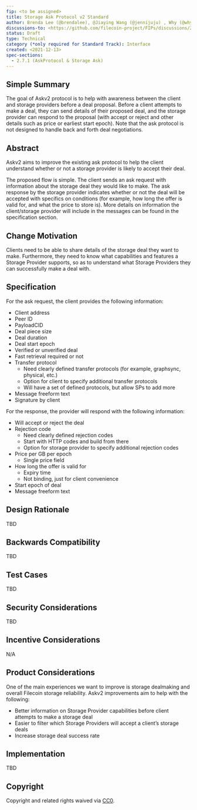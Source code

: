 ```yaml
---
fip: <to be assigned>
title: Storage Ask Protocol v2 Standard 
author: Brenda Lee (@brendalee), @Jiaying Wang (@jennijuju) , Why (@whyrusleeping), Jimmy Lee(@jimmylee)
discussions-to: <https://github.com/filecoin-project/FIPs/discussions/225>
status: Draft
type: Technical
category (*only required for Standard Track): Interface 
created: <2021-12-13>
spec-sections: 
  - 2.7.1 (AskProtocol & Storage Ask)
---
```


<!--You can leave these HTML comments in your merged FIP and delete the visible duplicate text guides, they will not appear and may be helpful to refer to if you edit it again. This is the suggested template for new FIPs. Note that a FIP number will be assigned by an editor. When opening a pull request to submit your FIP, please use an abbreviated title in the filename, `fip-draft_title_abbrev.md`. The title should be 44 characters or less.-->

## Simple Summary
<!--"If you can't explain it simply, you don't understand it well enough." Provide a simplified and layman-accessible explanation of the FIP.-->
The goal of Askv2 protocol is to help with awareness between the client and storage providers before a deal proposal. Before a client attempts to make a deal, they can send details of their proposed deal, and the storage provider can respond to the proposal (with accept or reject and other details such as price or earliest start epoch). Note that the ask protocol is not designed to handle back and forth deal negotiations. 

## Abstract
<!--A short (~200 word) description of the technical issue being addressed.-->
Askv2 aims to improve the existing ask protocol to help the client understand whether or not a storage provider is likely to accept their deal. 

The proposed flow is simple. The client sends an ask request with information about the storage deal they would like to make. The ask response by the storage provider indicates whether or not the deal will be accepted with specifics on conditions (for example, how long the offer is valid for, and what the price to store is). More details on information the client/storage provider will include in the messages can be found in the specification section. 


## Change Motivation
<!--The motivation is critical for FIPs that want to change the Filecoin protocol. It should clearly explain why the existing protocol specification is inadequate to address the problem that the FIP solves. FIP submissions without sufficient motivation may be rejected outright.-->
Clients need to be able to share details of the storage deal they want to make. Furthermore, they need to know what capabilities and features a Storage Provider supports, so as to understand what Storage Providers they can successfully make a deal with. 

## Specification
<!--The technical specification should describe the syntax and semantics of any new feature. The specification should be detailed enough to allow competing, interoperable implementations for any of the current Filecoin implementations. -->
For the ask request, the client provides the following information: 
* Client address
* Peer ID
* PayloadCID
* Deal piece size
* Deal duration
* Deal start epoch
* Verified or unverified deal
* Fast retrieval required or not
* Transfer protocol
  - Need clearly defined transfer protocols (for example, graphsync, physical, etc.)
  - Option for client to specify additional transfer protocols
  - Will have a set of defined protocols, but allow SPs to add more
* Message freeform text 
* Signature by client 

For the response, the provider will respond with the following information: 
* Will accept or reject the deal
* Rejection code
  - Need clearly defined rejection codes
  - Start with HTTP codes and build from there
  - Option for storage provider to specify additional rejection codes
* Price per GB per epoch
  - Single price field
* How long the offer is valid for
  - Expiry time
  - Not binding, just for client convenience
* Start epoch of deal
* Message freeform text

## Design Rationale
<!--The rationale fleshes out the specification by describing what motivated the design and why particular design decisions were made. It should describe alternate designs that were considered and related work, e.g. how the feature is supported in other languages. The rationale may also provide evidence of consensus within the community, and should discuss important objections or concerns raised during discussion.-->
TBD

## Backwards Compatibility
<!--All FIPs that introduce backwards incompatibilities must include a section describing these incompatibilities and their severity. The FIP must explain how the author proposes to deal with these incompatibilities. FIP submissions without a sufficient backwards compatibility treatise may be rejected outright.-->
TBD

## Test Cases
<!--Test cases for an implementation are mandatory for FIPs that are affecting consensus changes. Other FIPs can choose to include links to test cases if applicable.-->
TBD

## Security Considerations
<!--All FIPs must contain a section that discusses the security implications/considerations relevant to the proposed change. Include information that might be important for security discussions, surfaces risks and can be used throughout the life cycle of the proposal. E.g. include security-relevant design decisions, concerns, important discussions, implementation-specific guidance and pitfalls, an outline of threats and risks and how they are being addressed. FIP submissions missing the "Security Considerations" section will be rejected. A FIP cannot proceed to status "Final" without a Security Considerations discussion deemed sufficient by the reviewers.-->
TBD

## Incentive Considerations
<!--All FIPs must contain a section that discusses the incentive implications/considerations relative to the proposed change. Include information that might be important for incentive discussion. A discussion on how the proposed change will incentivize reliable and useful storage is required. FIP submissions missing the "Incentive Considerations" section will be rejected. An FIP cannot proceed to status "Final" without a Incentive Considerations discussion deemed sufficient by the reviewers.-->
N/A

## Product Considerations
<!--All FIPs must contain a section that discusses the product implications/considerations relative to the proposed change. Include information that might be important for product discussion. A discussion on how the proposed change will enable better storage-related goods and services to be developed on Filecoin. FIP submissions missing the "Product Considerations" section will be rejected. An FIP cannot proceed to status "Final" without a Product Considerations discussion deemed sufficient by the reviewers.-->
One of the main experiences we want to improve is storage dealmaking and overall Filecoin storage reliability. Askv2 improvements aim to help with the following: 
- Better information on Storage Provider capabilities before client attempts to make a storage deal
- Easier to filter which Storage Providers will accept a client’s storage deals
- Increase storage deal success rate


## Implementation
<!--The implementations must be completed before any core FIP is given status "Final", but it need not be completed before the FIP is accepted. While there is merit to the approach of reaching consensus on the specification and rationale before writing code, the principle of "rough consensus and running code" is still useful when it comes to resolving many discussions of API details.-->
TBD

## Copyright
Copyright and related rights waived via [CC0](https://creativecommons.org/publicdomain/zero/1.0/).
